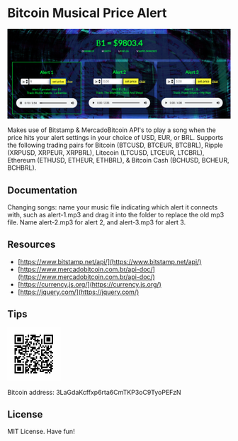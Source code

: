 # Bitcoin Musical Price Alert

<img src="screen-shot.png">

Makes use of Bitstamp & MercadoBitcoin API's to play a song when the price hits your alert settings in your choice of USD, EUR, or BRL. Supports the following trading pairs for Bitcoin (BTCUSD, BTCEUR, BTCBRL), Ripple (XRPUSD, XRPEUR, XRPBRL), Litecoin (LTCUSD, LTCEUR, LTCBRL), Ethereum (ETHUSD, ETHEUR, ETHBRL), & Bitcoin Cash (BCHUSD, BCHEUR, BCHBRL).

## Documentation

Changing songs: name your music file indicating which alert it connects with, such as alert-1.mp3 and drag it into the folder to replace the old mp3 file. Name alert-2.mp3 for alert 2, and alert-3.mp3 for alert 3.

## Resources
- [https://www.bitstamp.net/api/](https://www.bitstamp.net/api/)
- [https://www.mercadobitcoin.com.br/api-doc/](https://www.mercadobitcoin.com.br/api-doc/)
- [https://currency.js.org/](https://currency.js.org/)
- [https://jquery.com/](https://jquery.com/)

## Tips

<img src="btc-tip-address.png">

Bitcoin address: 3LaGdaKcffxp6rta6CmTKP3oC9TyoPEFzN

## License

MIT License. Have fun!
